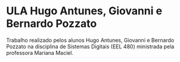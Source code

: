 # ULA Hugo Antunes, Giovanni e Bernardo Pozzato
  Trabalho realizado pelos alunos Hugo Antunes, Giovanni e Bernardo Pozzato na disciplina de Sistemas Digitais (EEL 480) ministrada pela professora Mariana Maciel.
